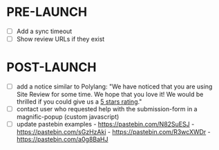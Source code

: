 # PRE-LAUNCH
- [ ] Add a sync timeout
- [ ] Show review URLs if they exist

# POST-LAUNCH
- [ ] add a notice similar to Polylang: "We have noticed that you are using Site Review for some time. We hope that you love it! We would be thrilled if you could give us a [5 stars rating](...)."
- [ ] contact user who requested help with the submission-form in a magnific-popup (custom javascript)
- [ ] update pastebin examples
      - https://pastebin.com/N82SuESJ
      - https://pastebin.com/sGzHzAki
      - https://pastebin.com/R3wcXWDr
      - https://pastebin.com/a0g8BaHJ
